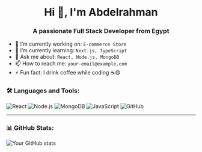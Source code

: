 <h1 align="center">Hi 👋, I'm Abdelrahman</h1>
<h3 align="center">A passionate Full Stack Developer from Egypt</h3>

- 🔭 I’m currently working on: `E-commerce Store`  
- 🌱 I’m currently learning: `Next.js, TypeScript`  
- 💬 Ask me about: `React, Node.js, MongoDB`  
- 📫 How to reach me: `your-email@example.com`  
- ⚡ Fun fact: I drink coffee while coding ☕😄  

### 🛠️ Languages and Tools:
![React](https://img.shields.io/badge/-React-61DAFB?logo=react&logoColor=white&style=for-the-badge)
![Node.js](https://img.shields.io/badge/-Node.js-339933?logo=node.js&logoColor=white&style=for-the-badge)
![MongoDB](https://img.shields.io/badge/-MongoDB-47A248?logo=mongodb&logoColor=white&style=for-the-badge)
![JavaScript](https://img.shields.io/badge/-JavaScript-F7DF1E?logo=javascript&logoColor=black&style=for-the-badge)
![GitHub](https://img.shields.io/badge/-GitHub-181717?logo=github&logoColor=white&style=for-the-badge)

---

### 📊 GitHub Stats:
![Your GitHub stats](https://github-readme-stats.vercel.app/api?username=abdo-dev&show_icons=true&theme=tokyonight)
